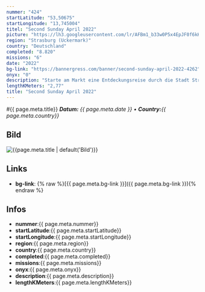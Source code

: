 ```yaml
---
nummer: "424"
startLatitude: "53,50675"
startLongitude: "13,745004"
titel: "Second Sunday April 2022"
picture: "https://lh3.googleusercontent.com/lr/AFBm1_b33w0P5x4EpJF0f6kKNaWzU23W53WDfiH3mnHwLwFmVoby8cIwy8mduoTOgE-2L1ZvOJUBnP2pVdT0L9GkRlAUI880W7SMWjHoCqnVZS9d4FIoqnofAxkICzCsAhp8JV-BgIE-tPYST4_aUFuSIg9STo0JYQpetV0gmjcOKhkcRBPXvxe-M27MLlznC4uXCCQd1cv2BxvGQ-vjW3ox_xq_yqSeIlLY7xo737ZPGMYB9MKSogowdUTsYu8v6p1uqbquo9nSXJdCUUcvNbA9F9J6hAywmy-8pSe2SIfa2IqYAjwCJjjZ-T1K3E3whbXWr5F0Oin4BG-sA4Vwa9s7iId7x-ESRZtKggSqQ858247KRL4kNyXB50praY3pM9P5kug7dJjZS7smn4HEhNIwM4TB31bY2xUMkz7K5pHSD92RUZYH-mUpDoUGV3rvD7wFUQZNJ3jej-Lccoft1HDleSKBHtjvbcO7MjEsW_7KfbxqqNJpJzNew0yCot0sRwCwAEJbr-qc-pjDI_zb7CS3aswyZ1AnG-_HFKzAkZdkjyJYK8C568KwcezLx3qj_9MOwIHx4IS8vmb27A_Kbssv2iqwuB-vSLfbxIdrKROxuVvBnldbavHUs2OubSROKmPNwbxZGZnDr86Bkp3TrY5TIb7RM94zzqrR0l6sf0gdxJ2YGh3S8huLLjzd_-O-rmlX5PU5V3GuJPqS6Xx1OEfXxbeVPWhosfLqs564r6uScbuCxCXYTmSdLk_--PZuo7IRSzlQ9GYKOFuZH4xNiffdwRF8rfHvCf68C30UBaaoYP7YLu13CCmScoeTGxk6pXVM6Gx80k5Ho50QdrFrUbINk25WRkLOrRj8qXG2GDU2GO1NNZMC1NIg1TxZk_ClkUAZkdNC5huD"
region: "Strasburg (Uckermark)"
country: "Deutschland"
completed: "8.820"
missions: "6"
date: "2022"
bg-link: "https://bannergress.com/banner/second-sunday-april-2022-4262"
onyx: "0"
description: "Starte am Markt eine Entdeckungsreise durch die Stadt Strasburg Uckermark und entdecke dabei historische Orte der Stadt\n\nGeht am 11.04.2022 offline"
lengthKMeters: "2,77"
title: "Second Sunday April 2022"
---
```


#{{ page.meta.title}}
_**Datum:** {{ page.meta.date }} • **Country:**{{ page.meta.country}}_

## Bild
![{{page.meta.title | default('Bild')}}]({{page.meta.picture}})

## Links
- **bg-link**: {% raw %}[{{ page.meta.bg-link }}]({{ page.meta.bg-link }}){% endraw %}

## Infos
- **nummer**:{{ page.meta.nummer}}
- **startLatitude**:{{ page.meta.startLatitude}}
- **startLongitude**:{{ page.meta.startLongitude}}
- **region**:{{ page.meta.region}}
- **country**:{{ page.meta.country}}
- **completed**:{{ page.meta.completed}}
- **missions**:{{ page.meta.missions}}
- **onyx**:{{ page.meta.onyx}}
- **description**:{{ page.meta.description}}
- **lengthKMeters**:{{ page.meta.lengthKMeters}}


